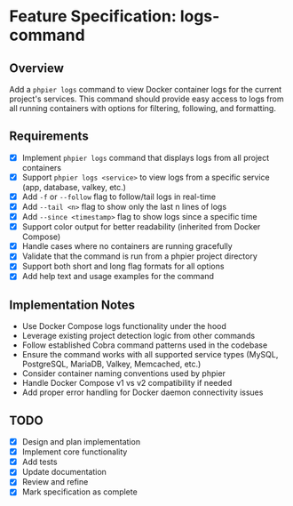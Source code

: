 # Feature Specification: logs-command

## Overview
Add a `phpier logs` command to view Docker container logs for the current project's services. This command should provide easy access to logs from all running containers with options for filtering, following, and formatting.

## Requirements
- [x] Implement `phpier logs` command that displays logs from all project containers
- [x] Support `phpier logs <service>` to view logs from a specific service (app, database, valkey, etc.)
- [x] Add `-f` or `--follow` flag to follow/tail logs in real-time
- [x] Add `--tail <n>` flag to show only the last n lines of logs
- [x] Add `--since <timestamp>` flag to show logs since a specific time
- [x] Support color output for better readability (inherited from Docker Compose)
- [x] Handle cases where no containers are running gracefully
- [x] Validate that the command is run from a phpier project directory
- [x] Support both short and long flag formats for all options
- [x] Add help text and usage examples for the command

## Implementation Notes
- Use Docker Compose logs functionality under the hood
- Leverage existing project detection logic from other commands
- Follow established Cobra command patterns used in the codebase
- Ensure the command works with all supported service types (MySQL, PostgreSQL, MariaDB, Valkey, Memcached, etc.)
- Consider container naming conventions used by phpier
- Handle Docker Compose v1 vs v2 compatibility if needed
- Add proper error handling for Docker daemon connectivity issues

## TODO
- [x] Design and plan implementation
- [x] Implement core functionality
- [x] Add tests
- [x] Update documentation
- [x] Review and refine
- [x] Mark specification as complete